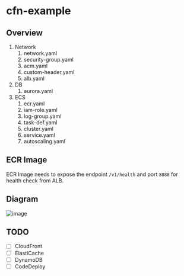 # cfn-example

## Overview

1. Network
   1. network.yaml
   2. security-group.yaml
   3. acm.yaml
   4. custom-header.yaml
   5. alb.yaml
2. DB
   1. aurora.yaml
3. ECS
   1. ecr.yaml
   2. iam-role.yaml
   3. log-group.yaml
   4. task-def.yaml
   5. cluster.yaml
   6. service.yaml
   7. autoscaling.yaml

## ECR Image

ECR Image needs to expose the endpoint `/v1/health` and port `8088` for health check from ALB.

## Diagram

![image](https://user-images.githubusercontent.com/26246951/106484918-6e94ad00-64f3-11eb-84bf-8bb83dc65c55.png)

## TODO

- [ ] CloudFront
- [ ] ElastiCache
- [ ] DynamoDB
- [ ] CodeDeploy
